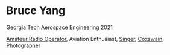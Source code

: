 # Bruce Yang
[Georgia Tech](http://www.gatech.edu) [Aerospace Engineering](http://ae.gatech.edu) 2021

[Amateur Radio Operator](http://www.qrz.com/db/W8YZH), Aviation Enthusiast, [Singer](http://chamberchoir.gatech.edu), [Coxswain](http://gtcrew.com), [Photographer](http://photo.bruceyang.me)
